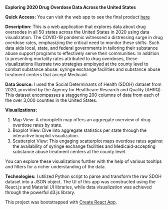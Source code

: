 **Exploring 2020 Drug Overdose Data Across the United States**

**Quick Access:** You can visit the web app to see the final product [here](https://vkrithika25.github.io/drug-overdoses-react-d3)

**Description:**
This is a web application that explores data about drug oversodes in all 50 states across the United States in 2020 using data visualization. The COVID-19 pandemic witnessed a distressing surge in drug overdose rates, emphasizing the critical need to monitor these shifts. Such data aids local, state, and federal governments in tailoring their substance abuse support programs to effectively serve their communities. In addition to presenting mortality rates attributed to drug overdoses, these visualizations illustrate two strategies employed at the county level to combat substance abuse: syringe exchange facilities and substance abuse treatment centers that accept Medicaid.

**Data Source:**
I used the Social Determinants of Health (SDOH) dataset from 2020, provided by the Agency for Healthcare Research and Quality (AHRQ). This dataset encompasses a staggering 200 columns of data from each of the over 3,000 counties in the United States.

**Visualizations:**
1. Map View: A choropleth map offers an aggregate overview of drug overdose rates by state.
2. Boxplot View: Dive into aggregate statistics per state through the interactive boxplot visualization.
3. Scatterplot View: This engaging scatterplot maps overdose rates against the availability of syringe exchange facilities and Medicaid-accepting substance abuse treatment centers at the county level.

You can explore these visualizations further with the help of various tooltips and filters for a richer understanding of the data.

**Technologies:**
I utilized Python script to parse and transform the raw SDOH dataset into a JSON object. The UI of this app was constructed using the React.js and Material UI libraries, while data visualization was achieved through the powerful d3.js library.

This project was bootstrapped with [Create React App](https://github.com/facebook/create-react-app).
